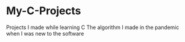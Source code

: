 # My-C-Projects
Projects I made while learning C
The algorithm I made in the pandemic when I was new to the software
